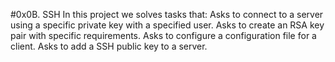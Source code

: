 #0x0B. SSH
In this project we solves tasks that:
Asks to connect to a server using a specific private key with a specified user.
Asks to create an RSA key pair with specific requirements.
Asks to configure a configuration file for a client.
Asks to add a SSH public key to a server.
